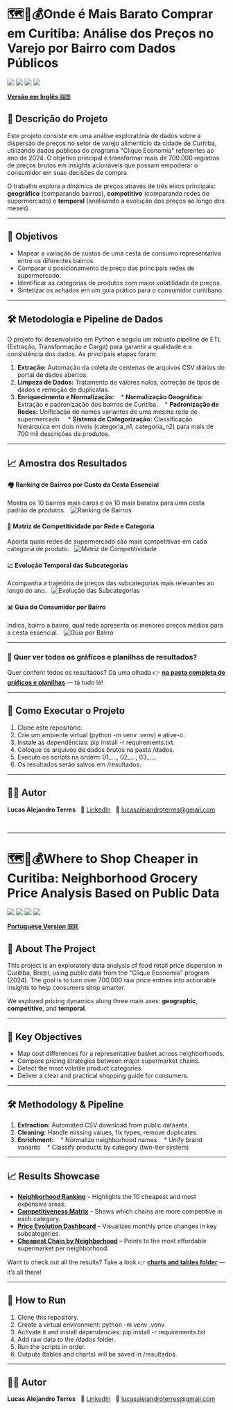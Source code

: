 # 🗺️🛒💰Onde é Mais Barato Comprar em Curitiba: Análise dos Preços no Varejo por Bairro com Dados Públicos

[<img src="https://img.shields.io/badge/Python-3.11-3776AB?style=for-the-badge&logo=python&logoColor=white" />](https://www.python.org/)
[<img src="https://img.shields.io/badge/Pandas-1.5-150458?style=for-the-badge&logo=pandas&logoColor=white" />](https://pandas.pydata.org/)
[<img src="https://img.shields.io/badge/Matplotlib-3.7-891845?style=for-the-badge&logo=matplotlib&logoColor=white" />](https://matplotlib.org/)
[<img src="https://img.shields.io/badge/Seaborn-0.12-09435b?style=for-the-badge&logo=seaborn&logoColor=white" />](https://seaborn.pydata.org/)

[**Versão em Inglês 🇬🇧**](#where-to-shop-cheaper-in-curitiba-neighborhood-grocery-price-analysis-based-on-public-data)

## 📖 Descrição do Projeto

Este projeto consiste em uma análise exploratória de dados sobre a dispersão de preços no setor de varejo alimentício da cidade de Curitiba, utilizando dados públicos do programa "Clique Economia" referentes ao ano de 2024. O objetivo principal é transformar mais de 700.000 registros de preços brutos em insights acionáveis que possam empoderar o consumidor em suas decisões de compra.

O trabalho explora a dinâmica de preços através de três eixos principais: **geográfico** (comparando bairros), **competitivo** (comparando redes de supermercado) e **temporal** (analisando a evolução dos preços ao longo dos meses).

---

## 🎯 Objetivos

* Mapear a variação de custos de uma cesta de consumo representativa entre os diferentes bairros.
* Comparar o posicionamento de preço das principais redes de supermercado.
* Identificar as categorias de produtos com maior volatilidade de preços.
* Sintetizar os achados em um guia prático para o consumidor curitibano.

---

## 🛠️ Metodologia e Pipeline de Dados

O projeto foi desenvolvido em Python e seguiu um robusto pipeline de ETL (Extração, Transformação e Carga) para garantir a qualidade e a consistência dos dados. As principais etapas foram:
1. **Extração:** Automação da coleta de centenas de arquivos CSV diários do portal de dados abertos.
2. **Limpeza de Dados:** Tratamento de valores nulos, correção de tipos de dados e remoção de duplicatas.
3. **Enriquecimento e Normalização:**
   * **Normalização Geográfica:** Extração e padronização dos bairros de Curitiba.
   * **Padronização de Redes:** Unificação de nomes variantes de uma mesma rede de supermercado.
   * **Sistema de Categorização:** Classificação hierárquica em dois níveis (categoria_n1, categoria_n2) para mais de 700 mil descrições de produtos.

---

## 📈 Amostra dos Resultados

#### 🏘️ Ranking de Bairros por Custo da Cesta Essencial  
Mostra os 10 bairros mais caros e os 10 mais baratos para uma cesta padrão de produtos.  
![Ranking de Bairros](Results/Graphs/1_grafico_ranking_bairros.png)

#### 🏬 Matriz de Competitividade por Rede e Categoria  
Aponta quais redes de supermercado são mais competitivas em cada categoria de produto.  
![Matriz de Competitividade](Results/Graphs/3_grafico_matriz_competitividade_redes_macrocategoria.png)

#### 📈 Evolução Temporal das Subcategorias  
Acompanha a trajetória de preços das subcategorias mais relevantes ao longo do ano.  
![Evolução das Subcategorias](Results/Graphs/painel_evolucao_subcategorias.png)

#### 📊 Guia do Consumidor por Bairro  
Indica, bairro a bairro, qual rede apresenta os menores preços médios para a cesta essencial.  
![Guia por Bairro](Results/Graphs/Ranking_RedesMaisBaratas_Bairro.png)

---

### 📂 Quer ver todos os gráficos e planilhas de resultados?

Quer conferir todos os resultados? Dá uma olhada 👉 [**na pasta completa de gráficos e planilhas**](Results/) — tá tudo lá!

---

## 🚀 Como Executar o Projeto

1. Clone este repositório.
2. Crie um ambiente virtual (python -m venv .venv) e ative-o.
3. Instale as dependências: pip install -r requirements.txt.
4. Coloque os arquivos de dados brutos na pasta /dados.
5. Execute os scripts na ordem: 01_..., 02_..., 03_....
6. Os resultados serão salvos em /resultados.

---

## 👨‍💻 Autor

**Lucas Alejandro Terres**  
🔗 [LinkedIn](https://www.linkedin.com/in/lucasalejandroterres/)  
📧 lucasalejandroterres@gmail.com

&nbsp;  
&nbsp;

---

# 🗺️🛒💰Where to Shop Cheaper in Curitiba: Neighborhood Grocery Price Analysis Based on Public Data

[<img src="https://img.shields.io/badge/Python-3.11-3776AB?style=for-the-badge&logo=python&logoColor=white" />](https://www.python.org/)
[<img src="https://img.shields.io/badge/Pandas-1.5-150458?style=for-the-badge&logo=pandas&logoColor=white" />](https://pandas.pydata.org/)
[<img src="https://img.shields.io/badge/Matplotlib-3.7-891845?style=for-the-badge&logo=matplotlib&logoColor=white" />](https://matplotlib.org/)
[<img src="https://img.shields.io/badge/Seaborn-0.12-09435b?style=for-the-badge&logo=seaborn&logoColor=white" />](https://seaborn.pydata.org/)

[**Portuguese Version 🇧🇷**](#onde-e-mais-barato-comprar-em-curitiba-analise-dos-precos-no-varejo-por-bairro-com-dados-publicos)

## 📖 About The Project

This project is an exploratory data analysis of food retail price dispersion in Curitiba, Brazil, using public data from the "Clique Economia" program (2024). The goal is to turn over 700,000 raw price entries into actionable insights to help consumers shop smarter.

We explored pricing dynamics along three main axes: **geographic**, **competitive**, and **temporal**.

---

## 🎯 Key Objectives

* Map cost differences for a representative basket across neighborhoods.
* Compare pricing strategies between major supermarket chains.
* Detect the most volatile product categories.
* Deliver a clear and practical shopping guide for consumers.

---

## 🛠️ Methodology & Pipeline

1. **Extraction:** Automated CSV download from public datasets.
2. **Cleaning:** Handle missing values, fix types, remove duplicates.
3. **Enrichment:**
   * Normalize neighborhood names
   * Unify brand variants
   * Classify products by category (two-tier system)

---

## 📈 Results Showcase

* **[Neighborhood Ranking](Results/Graphs/1_grafico_ranking_bairros.png)** – Highlights the 10 cheapest and most expensive areas.
* **[Competitiveness Matrix](Results/Graphs/3_grafico_matriz_competitividade_redes_macrocategoria.png)** – Shows which chains are more competitive in each category.
* **[Price Evolution Dashboard](Results/Graphs/painel_evolucao_subcategorias.png)** – Visualizes monthly price changes in key subcategories.
* **[Cheapest Chain by Neighborhood](Results/Graphs/Ranking_RedesMaisBaratas_Bairro.png)** – Points to the most affordable supermarket per neighborhood.

Want to check out all the results? Take a look 👉 [**charts and tables folder**](Results/) — it’s all there!

---

## 🚀 How to Run

1. Clone this repository.
2. Create a virtual environment: python -m venv .venv
3. Activate it and install dependencies: pip install -r requirements.txt
4. Add raw data to the /dados folder.
5. Run the scripts in order.
6. Outputs (tables and charts) will be saved in /resultados.

---

## 👨‍💻 Autor

**Lucas Alejandro Terres**  
🔗 [LinkedIn](https://www.linkedin.com/in/lucasalejandroterres/)  
📧 lucasalejandroterres@gmail.com
